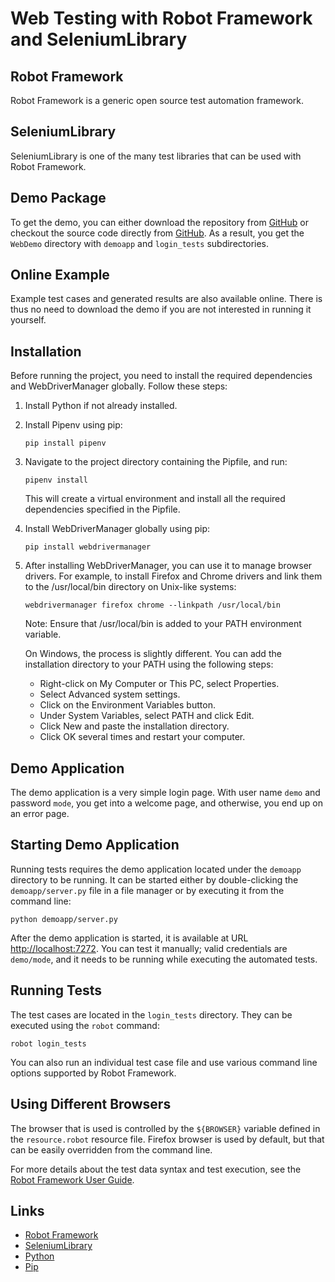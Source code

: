
# Web Testing with Robot Framework and SeleniumLibrary

## Robot Framework

Robot Framework is a generic open source test automation framework.

## SeleniumLibrary

SeleniumLibrary is one of the many test libraries that can be used with Robot Framework.

## Demo Package

To get the demo, you can either download the repository from [GitHub](https://github.com/robotframework/WebDemo/archive/master.zip) or checkout the source code directly from [GitHub](https://github.com/robotframework/WebDemo.git). As a result, you get the ``WebDemo`` directory with ``demoapp`` and ``login_tests`` subdirectories.

## Online Example

Example test cases and generated results are also available online. There is thus no need to download the demo if you are not interested in running it yourself.

## Installation

Before running the project, you need to install the required dependencies and WebDriverManager globally. Follow these steps:

1. Install Python if not already installed.

2. Install Pipenv using pip:

   ```
   pip install pipenv
   ```

3. Navigate to the project directory containing the Pipfile, and run:

   ```
   pipenv install
   ```

   This will create a virtual environment and install all the required dependencies specified in the Pipfile.

4. Install WebDriverManager globally using pip:

   ```
   pip install webdrivermanager
   ```

5. After installing WebDriverManager, you can use it to manage browser drivers. For example, to install Firefox and Chrome drivers and link them to the /usr/local/bin directory on Unix-like systems:

   ```
   webdrivermanager firefox chrome --linkpath /usr/local/bin
   ```

   Note: Ensure that /usr/local/bin is added to your PATH environment variable.

   On Windows, the process is slightly different. You can add the installation directory to your PATH using the following steps:

   - Right-click on My Computer or This PC, select Properties.
   - Select Advanced system settings.
   - Click on the Environment Variables button.
   - Under System Variables, select PATH and click Edit.
   - Click New and paste the installation directory.
   - Click OK several times and restart your computer.

## Demo Application

The demo application is a very simple login page. With user name ``demo`` and password ``mode``, you get into a welcome page, and otherwise, you end up on an error page.

## Starting Demo Application

Running tests requires the demo application located under the ``demoapp`` directory to be running. It can be started either by double-clicking the ``demoapp/server.py`` file in a file manager or by executing it from the command line:

```
python demoapp/server.py
```

After the demo application is started, it is available at URL [http://localhost:7272](http://localhost:7272). You can test it manually; valid credentials are ``demo/mode``, and it needs to be running while executing the automated tests.

## Running Tests

The test cases are located in the ``login_tests`` directory. They can be executed using the ``robot`` command:

```
robot login_tests
```

You can also run an individual test case file and use various command line options supported by Robot Framework.

## Using Different Browsers

The browser that is used is controlled by the ``${BROWSER}`` variable defined in the ``resource.robot`` resource file. Firefox browser is used by default, but that can be easily overridden from the command line.

For more details about the test data syntax and test execution, see the [Robot Framework User Guide](http://robotframework.org/robotframework/#user-guide).

## Links

- [Robot Framework](http://robotframework.org)
- [SeleniumLibrary](https://github.com/robotframework/SeleniumLibrary)
- [Python](http://python.org)
- [Pip](http://pip-installer.org)
